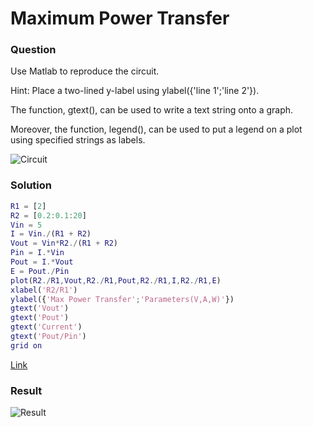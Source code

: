 # Maximum Power Transfer
### Question
Use Matlab to reproduce the circuit. 

Hint: Place a two-lined y-label using ylabel({'line 1';'line 2'}). 

The function, gtext(), can be used to write a text string onto a graph. 

Moreover, the function, legend(), can be used to put a legend on a plot using specified strings as labels.

![Circuit](https://github.com/Offliners/NTNU_ME_Automatic_Control_Lab/blob/master/Week%201/Maximum%20Power%20Transfer/Maximum_Power_Transfer.PNG)

### Solution
```matlab
R1 = [2]
R2 = [0.2:0.1:20]
Vin = 5
I = Vin./(R1 + R2)
Vout = Vin*R2./(R1 + R2)
Pin = I.*Vin
Pout = I.*Vout
E = Pout./Pin
plot(R2./R1,Vout,R2./R1,Pout,R2./R1,I,R2./R1,E)
xlabel('R2/R1')
ylabel({'Max Power Transfer';'Parameters(V,A,W)'})
gtext('Vout')
gtext('Pout')
gtext('Current')
gtext('Pout/Pin')
grid on
```
[Link](maximum_power_transfer.m)

### Result
![Result](https://github.com/Offliners/NTNU_ME_Automatic_Control_Lab/blob/master/Week%201/Maximum%20Power%20Transfer/maximum_power_transfer_Result.PNG)
